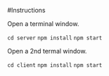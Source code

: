 #Instructions

Open a terminal window.

`cd server`
`npm install`
`npm start`

Open a 2nd termal window.

`cd client`
`npm install`
`npm start`
